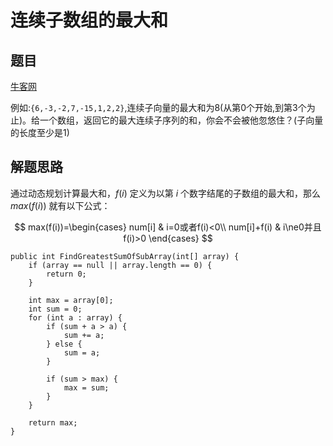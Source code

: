 # 连续子数组的最大和

## 题目

[牛客网](https://www.nowcoder.com/practice/459bd355da1549fa8a49e350bf3df484?tpId=13&tqId=11183&rp=1&ru=%2Fta%2Fcoding-interviews&qru=%2Fta%2Fcoding-interviews%2Fquestion-ranking&tPage=2)

例如:`{6,-3,-2,7,-15,1,2,2}`,连续子向量的最大和为8(从第0个开始,到第3个为止)。给一个数组，返回它的最大连续子序列的和，你会不会被他忽悠住？(子向量的长度至少是1)

## 解题思路

通过动态规划计算最大和，$f(i)$ 定义为以第 $i$ 个数字结尾的子数组的最大和，那么 $max(f(i))$ 就有以下公式：

$$
max(f(i))=\begin{cases}
num[i] & i=0或者f(i)<0\\
num[i]+f(i) & i\ne0并且f(i)>0
\end{cases}
$$

```
public int FindGreatestSumOfSubArray(int[] array) {
    if (array == null || array.length == 0) {
        return 0;
    }

    int max = array[0];
    int sum = 0;
    for (int a : array) {
        if (sum + a > a) {
            sum += a;
        } else {
            sum = a;
        }

        if (sum > max) {
            max = sum;
        }
    }

    return max;
}
```
